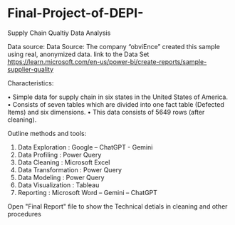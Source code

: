 # Final-Project-of-DEPI-
Supply Chain Qualtiy Data Analysis 

Data source:
Data Source: The company “obviEnce” created this sample using real, anonymized data.
link to the Data Set https://learn.microsoft.com/en-us/power-bi/create-reports/sample-supplier-quality

Characteristics: 

•	Simple data for supply chain in six states in the United States of America.
•	Consists of seven tables which are divided into one fact table (Defected Items) and six dimensions.
•	 This data consists of 5649 rows (after cleaning). 

Outline methods and tools:
1.	Data Exploration : Google – ChatGPT - Gemini
2.	Data Profiling : Power Query 
3.	Data Cleaning : Microsoft Excel
4.	Data Transformation : Power  Query
5.	Data Modeling :  Power Query
6.	Data Visualization : Tableau
7.	Reporting : Microsoft Word – Gemini – ChatGPT

Open "Final Report" file to show the Technical detials in cleaning and other procedures 
